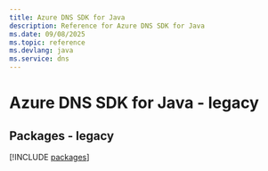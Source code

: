 ```yaml
---
title: Azure DNS SDK for Java
description: Reference for Azure DNS SDK for Java
ms.date: 09/08/2025
ms.topic: reference
ms.devlang: java
ms.service: dns
---
```

# Azure DNS SDK for Java - legacy
## Packages - legacy
[!INCLUDE [packages](dns-index.md)]